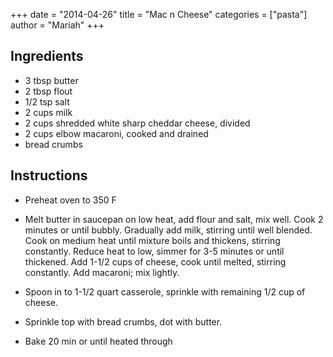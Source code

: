 +++
date = "2014-04-26"
title = "Mac n Cheese"
categories = ["pasta"]
author = "Mariah"
+++

## Ingredients

- 3 tbsp butter
- 2 tbsp flout
- 1/2 tsp salt
- 2 cups milk
- 2 cups shredded white sharp cheddar cheese, divided
- 2 cups elbow macaroni, cooked and drained
- bread crumbs

## Instructions

- Preheat oven to 350 F

- Melt butter in saucepan on low heat, add flour and salt, mix well. Cook 2 minutes or until bubbly. Gradually add milk, stirring until well blended. Cook on medium heat until mixture boils and thickens, stirring constantly. Reduce heat to low, simmer for 3-5 minutes or until thickened. Add 1-1/2 cups of cheese, cook until melted, stirring constantly. Add macaroni; mix lightly.

- Spoon in to 1-1/2 quart casserole, sprinkle with remaining 1/2 cup of cheese.

- Sprinkle top with bread crumbs, dot with butter.

- Bake 20 min or until heated through